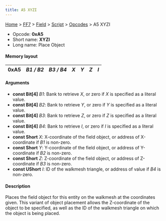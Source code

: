 ```yaml
---
title: A5 XYZI
---
```


[Home](/ff7-flat-wiki/Main%20Page.md) > [FF7](/ff7-flat-wiki/FF7.md) > [Field](/ff7-flat-wiki/FF7/Field.md) > [Script](/ff7-flat-wiki/FF7/Field/Script.md) > [Opcodes](/ff7-flat-wiki/FF7/Field/Script/Opcodes.md) > A5 XYZI

-   Opcode: **0xA5**
-   Short name: **XYZI**
-   Long name: Place Object

#### Memory layout

| 0xA5 | *B1 / B2* | *B3 / B4* | *X* | *Y* | *Z* | *I* |
|------|-----------|-----------|-----|-----|-----|-----|

#### Arguments

-   **const Bit\[4\]** *B1*: Bank to retrieve *X*, or zero if *X* is
    specified as a literal value.
-   **const Bit\[4\]** *B2*: Bank to retrieve *Y*, or zero if *Y* is
    specified as a literal value.
-   **const Bit\[4\]** *B3*: Bank to retrieve *Z*, or zero if *Z* is
    specified as a literal value.
-   **const Bit\[4\]** *B4*: Bank to retrieve *I*, or zero if *I* is
    specified as a literal value.
-   **const Short** *X*: X-coordinate of the field object, or address of
    X-coordinate if *B1* is non-zero.
-   **const Short** *Y*: Y-coordinate of the field object, or address of
    Y-coordinate if *B2* is non-zero.
-   **const Short** *Z*: Z-coordinate of the field object, or address of
    Z-coordinate if *B3* is non-zero.
-   **const UShort** *I*: ID of the walkmesh triangle, or address of
    value if *B4* is non-zero.

#### Description

Places the field object for this entity on the walkmesh at the
coordinates given. This variant of object placement allows the
Z-coordinate of the object to be specified, as well as the ID of the
walkmesh triangle on which the object is being placed.
